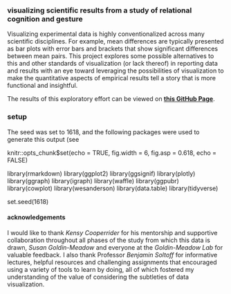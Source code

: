 ### visualizing scientific results from a study of relational cognition and gesture

Visualizing experimental data is highly conventionalized across many scientific disciplines. For example, mean differences are typically presented as bar plots with error bars and brackets that show significant differences between mean pairs. This project explores some possible alternatives to this and other standards of visualization (or lack thereof) in reporting data and results with an eye toward leveraging the possibilities of visualization to make the quantitative aspects of empirical results tell a story that is more functional and insightful. 

The results of this exploratory effort can be viewed on **[this GitHub Page](https://uc-dataviz.github.io/fp-ash/)**.

### setup

The seed was set to 1618, and the following packages were used to generate this output (see 

knitr::opts_chunk$set(echo = TRUE, fig.width = 6, fig.asp = 0.618, echo = FALSE)

library(rmarkdown)
library(ggplot2)
library(ggsignif)
library(plotly)
library(ggraph)
library(igraph)
library(waffle)
library(ggpubr)
library(cowplot)
library(wesanderson)
library(data.table)
library(tidyverse)

set.seed(1618)



#### acknowledgements

I would like to thank *Kensy Cooperrider* for his mentorship and supportive collaboration throughout all phases of the study from which this data is drawn, *Susan Goldin-Meadow* and everyone at the *Goldin-Meadow Lab* for valuable feedback. I also thank Professor *Benjamin Soltoff* for informative lectures, helpful resources and challenging assignments that encouraged using a variety of tools to learn by doing, all of which fostered my understanding of the value of considering the subtleties of data visualization.


